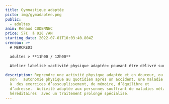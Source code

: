 ```yaml
---
title: Gymnastique adaptée
picto: img/gymadaptee.png
public:
  - adultes
anim: Renaud CUDENNEC
price: 57€  à 92€ /AN
starting_date: 2022-07-01T10:03:40.804Z
creneau: >+
  # MERCREDI

  adultes > **11h00 / 12h00**

  Atelier labelisé «activité physique adaptée» pouvant être délivré sur prescription médicale.

description: Reprendre une activité physique adaptée et en douceur, ou maintenir
  son   autonomie physique au quotidien après un accident, une maladie grâce
  à  des exercices d’assouplissement, de mémoire, d’équilibre et
  d’adresse.  Activité adaptée aux personnes souffrant de maladies métaboliques
  héréditaires  avec un traitement prolongé spécialisé.
---
```

